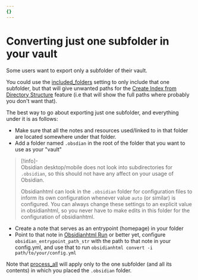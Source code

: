 ```yaml
---
{}
---
```

# Converting just one subfolder in your vault   
   
Some users want to export only a subfolder of their vault.   
   
You could use the [included_folders](../../Configurations/Configuration%20Options.md#include-subfolders) setting to only include that one subfolder, but that will give unwanted paths for the [Create Index from Directory Structure](../../Configurations/Modes/Create%20Index%20from%20Directory%20Structure.md) feature (i.e that will show the full paths where probably you don't want that).   
   
The best way to go about exporting just one subfolder, and everything under it is as follows:   
   
- Make sure that all the notes and resources used/linked to in that folder are located somewhere under that folder.   
- Add a folder named `.obsdian` in the root of the folder that you want to use as your "vault"    
   
>[!info]-   
>Obsidian desktop/mobile does not look into subdirectories for `.obsidian`, so this should not have any affect on your usage of Obsidian.      
>    
>Obsidianhtml can look in the `.obsidian` folder for configuration files to inform its own configuration whenever value `auto` (or similar) is configured. You can always change these settings to an explicit value in obsidianhtml, so you never have to make edits in this folder for the configuration of obsidianhtml.   
   
- Create a note that serves as an entrypoint (homepage) in your folder   
- Point to that note in [Obsidianhtml Run](../../Instructions/Obsidianhtml%20Run.md) or better yet, configure `obsidian_entrypoint_path_str` with the path to that note in your config.yml, and use that to run `obsidianhtml convert -i path/to/your/config.yml`   
   
Note that [process_all](../../Configurations/Configuration%20Options.md#process-all) will apply only to the one subfolder (and all its contents) in which you placed the `.obsidian` folder.